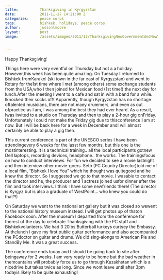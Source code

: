 ```yaml
---
title:			Thanksgiving in Kyrgyzstan
date:			2011-11-27 14:21:00 Z
categories:		peace corps
tags:			bishkek, holidays, peace corps
author:			judsonlmoore
layout:			post
image:			/assets/images/2011/12/ThanksgivingNewGovernmentAndNewYear_featured.jpg


---
```


Happy Thanksgiving!

Things here were very eventful on Thursday but not a a holiday. However,this week has been quite amazing. On Tuesday I returned to Bishkek fromKarakol (ski town in the far east of Kyrgyzstan) and went to Rotary for the1st time where I met (among others) some exchange students from the USA,who I then joined for Mexican food (1st time!) the next day for lunch.After the meeting I went to a cafe and sat in with a band for a while. Iknocked their socks off! Apparently, though Kyrgyzstan has no shortage oftalented musicians, there are not many drummers, and even as out ofpractice as I am, I was among the best they had ever heard. As a result, Iwas invited to a studio on Thursday and then to play a 2-hour gig onFriday. Unfortunately I could not make the Friday gig due to thisconference I am at now. But I will be back here for a week in December andI will almost certainly be able to play a gig then.

This current conference is part of the UNESCO series I have been attendingevery 6 weeks for the lasst few months, but this one is the mostinteresting. It is a technical training.. all the local participants gotnew Dell laptops, recording devices, headphone.. the works. The trainingsfocus on how to conduct interviews. For fun we decided to see a movie lastnight and then interview other movie-goers. Seth (PC Country Director)told me of a local film, “Bishkek I love You” which he thought was quitegood and he knew the director. So I suggested we go to that movie. I wasable to contact the director and he, the producer and 1 actress joined usfor dinner after the film and took interviews. I think I have some newfriends there! (The director is Kyrgyz but is also a graduate of WestPoint… who knew you could do that?!)

On Saturday we went to the national art gallery but it was closed so wewent to the national history museum instead. I will get photos up of thaton Facebook soon. After the museum I departed from the conference for therest of the day to celebrate Thanksgiving with the PC staff and Bishkekvolunteers. We had 3 20lbs Butterball turkeys curtsey the Embassy. At thelunch I gave my first public guitar performance and also accompanied the PCdoctor on guitar and drums. We did sing-alongs to American Pie and StandBy Me. It was a great success.

The conference ends today and I should be going back to site after beingaway for 2 weeks. I am very ready to be home but the bad weather in themountains will probably force us to go through Kazakhstan which is a nicedrive but takes twice as long. Since we wont leave until after 3pm todayis likely to be quite exhausting!
